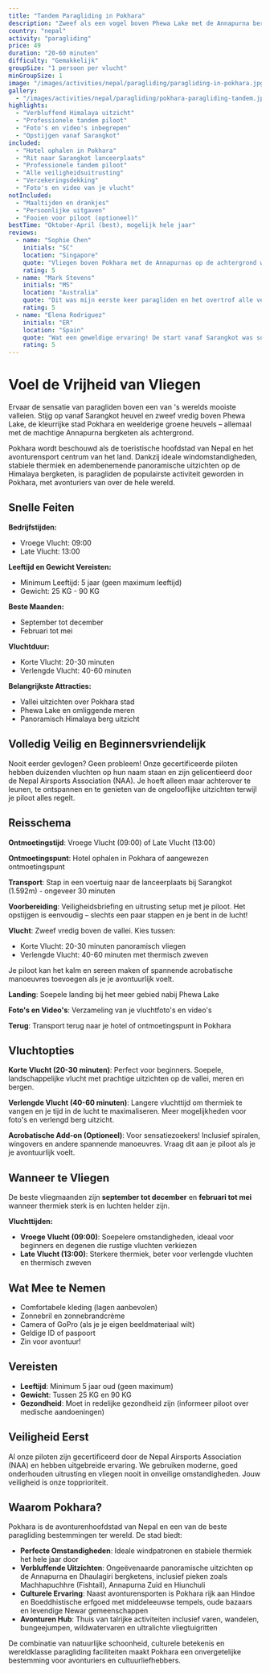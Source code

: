 ```yaml
---
title: "Tandem Paragliding in Pokhara"
description: "Zweef als een vogel boven Phewa Lake met de Annapurna bergketen als achtergrond. Ervaar Nepal's avonturenhoofdstad vanuit de lucht."
country: "nepal"
activity: "paragliding"
price: 49
duration: "20-60 minuten"
difficulty: "Gemakkelijk"
groupSize: "1 persoon per vlucht"
minGroupSize: 1
image: "/images/activities/nepal/paragliding/paragliding-in-pokhara.jpg"
gallery:
  - "/images/activities/nepal/paragliding/pokhara-paragliding-tandem.jpg"
highlights:
  - "Verbluffend Himalaya uitzicht"
  - "Professionele tandem piloot"
  - "Foto's en video's inbegrepen"
  - "Opstijgen vanaf Sarangkot"
included:
  - "Hotel ophalen in Pokhara"
  - "Rit naar Sarangkot lanceerplaats"
  - "Professionele tandem piloot"
  - "Alle veiligheidsuitrusting"
  - "Verzekeringsdekking"
  - "Foto's en video van je vlucht"
notIncluded:
  - "Maaltijden en drankjes"
  - "Persoonlijke uitgaven"
  - "Fooien voor piloot (optioneel)"
bestTime: "Oktober-April (best), mogelijk hele jaar"
reviews:
  - name: "Sophie Chen"
    initials: "SC"
    location: "Singapore"
    quote: "Vliegen boven Pokhara met de Annapurnas op de achtergrond was absoluut adembenemend! Biswash was een fantastische piloot - kalm, professioneel en liet me me volledig veilig voelen..."
    rating: 5
  - name: "Mark Stevens"
    initials: "MS"
    location: "Australia"
    quote: "Dit was mijn eerste keer paragliden en het overtrof alle verwachtingen! De uitzichten van Phewa Lake en de bergen waren ongelooflijk. Professioneel team en soepele ervaring..."
    rating: 5
  - name: "Elena Rodriguez"
    initials: "ER"
    location: "Spain"
    quote: "Wat een geweldige ervaring! De start vanaf Sarangkot was soepel en de vlucht was vredig maar opwindend. Foto's en video's waren een leuke bonus. Sterk aanbevolen..."
    rating: 5
---
```


# Voel de Vrijheid van Vliegen

Ervaar de sensatie van paragliden boven een van 's werelds mooiste valleien. Stijg op vanaf Sarangkot heuvel en zweef vredig boven Phewa Lake, de kleurrijke stad Pokhara en weelderige groene heuvels – allemaal met de machtige Annapurna bergketen als achtergrond.

Pokhara wordt beschouwd als de toeristische hoofdstad van Nepal en het avonturensport centrum van het land. Dankzij ideale windomstandigheden, stabiele thermiek en adembenemende panoramische uitzichten op de Himalaya bergketen, is paragliden de populairste activiteit geworden in Pokhara, met avonturiers van over de hele wereld.

## Snelle Feiten

**Bedrijfstijden:**
- Vroege Vlucht: 09:00
- Late Vlucht: 13:00

**Leeftijd en Gewicht Vereisten:**
- Minimum Leeftijd: 5 jaar (geen maximum leeftijd)
- Gewicht: 25 KG - 90 KG

**Beste Maanden:**
- September tot december
- Februari tot mei

**Vluchtduur:**
- Korte Vlucht: 20-30 minuten
- Verlengde Vlucht: 40-60 minuten

**Belangrijkste Attracties:**
- Vallei uitzichten over Pokhara stad
- Phewa Lake en omliggende meren
- Panoramisch Himalaya berg uitzicht

## Volledig Veilig en Beginnersvriendelijk

Nooit eerder gevlogen? Geen probleem! Onze gecertificeerde piloten hebben duizenden vluchten op hun naam staan en zijn gelicentieerd door de Nepal Airsports Association (NAA). Je hoeft alleen maar achterover te leunen, te ontspannen en te genieten van de ongelooflijke uitzichten terwijl je piloot alles regelt.

## Reisschema

**Ontmoetingstijd**: Vroege Vlucht (09:00) of Late Vlucht (13:00)

**Ontmoetingspunt**: Hotel ophalen in Pokhara of aangewezen ontmoetingspunt

**Transport**: Stap in een voertuig naar de lanceerplaats bij Sarangkot (1.592m) - ongeveer 30 minuten

**Voorbereiding**: Veiligheidsbriefing en uitrusting setup met je piloot. Het opstijgen is eenvoudig – slechts een paar stappen en je bent in de lucht!

**Vlucht**: Zweef vredig boven de vallei. Kies tussen:
- Korte Vlucht: 20-30 minuten panoramisch vliegen
- Verlengde Vlucht: 40-60 minuten met thermisch zweven

Je piloot kan het kalm en sereen maken of spannende acrobatische manoeuvres toevoegen als je je avontuurlijk voelt.

**Landing**: Soepele landing bij het meer gebied nabij Phewa Lake

**Foto's en Video's**: Verzameling van je vluchtfoto's en video's

**Terug**: Transport terug naar je hotel of ontmoetingspunt in Pokhara

## Vluchtopties

**Korte Vlucht (20-30 minuten)**: Perfect voor beginners. Soepele, landschappelijke vlucht met prachtige uitzichten op de vallei, meren en bergen.

**Verlengde Vlucht (40-60 minuten)**: Langere vluchttijd om thermiek te vangen en je tijd in de lucht te maximaliseren. Meer mogelijkheden voor foto's en verlengd berg uitzicht.

**Acrobatische Add-on (Optioneel)**: Voor sensatiezoekers! Inclusief spiralen, wingovers en andere spannende manoeuvres. Vraag dit aan je piloot als je je avontuurlijk voelt.

## Wanneer te Vliegen

De beste vliegmaanden zijn **september tot december** en **februari tot mei** wanneer thermiek sterk is en luchten helder zijn.

**Vluchttijden:**
- **Vroege Vlucht (09:00)**: Soepelere omstandigheden, ideaal voor beginners en degenen die rustige vluchten verkiezen
- **Late Vlucht (13:00)**: Sterkere thermiek, beter voor verlengde vluchten en thermisch zweven

## Wat Mee te Nemen

- Comfortabele kleding (lagen aanbevolen)
- Zonnebril en zonnebrandcrème
- Camera of GoPro (als je je eigen beeldmateriaal wilt)
- Geldige ID of paspoort
- Zin voor avontuur!

## Vereisten

- **Leeftijd**: Minimum 5 jaar oud (geen maximum)
- **Gewicht**: Tussen 25 KG en 90 KG
- **Gezondheid**: Moet in redelijke gezondheid zijn (informeer piloot over medische aandoeningen)

## Veiligheid Eerst

Al onze piloten zijn gecertificeerd door de Nepal Airsports Association (NAA) en hebben uitgebreide ervaring. We gebruiken moderne, goed onderhouden uitrusting en vliegen nooit in onveilige omstandigheden. Jouw veiligheid is onze topprioriteit.

## Waarom Pokhara?

Pokhara is de avonturenhoofdstad van Nepal en een van de beste paragliding bestemmingen ter wereld. De stad biedt:

- **Perfecte Omstandigheden**: Ideale windpatronen en stabiele thermiek het hele jaar door
- **Verbluffende Uitzichten**: Ongeëvenaarde panoramische uitzichten op de Annapurna en Dhaulagiri bergketens, inclusief pieken zoals Machhapuchhre (Fishtail), Annapurna Zuid en Hiunchuli
- **Culturele Ervaring**: Naast avonturensporten is Pokhara rijk aan Hindoe en Boeddhistische erfgoed met middeleeuwse tempels, oude bazaars en levendige Newar gemeenschappen
- **Avonturen Hub**: Thuis van talrijke activiteiten inclusief varen, wandelen, bungeejumpen, wildwatervaren en ultralichte vliegtuigritten

De combinatie van natuurlijke schoonheid, culturele betekenis en wereldklasse paragliding faciliteiten maakt Pokhara een onvergetelijke bestemming voor avonturiers en cultuurliefhebbers.
